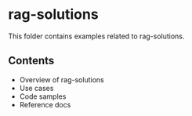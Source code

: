 # rag-solutions

This folder contains examples related to rag-solutions.

## Contents

- Overview of rag-solutions
- Use cases
- Code samples
- Reference docs
